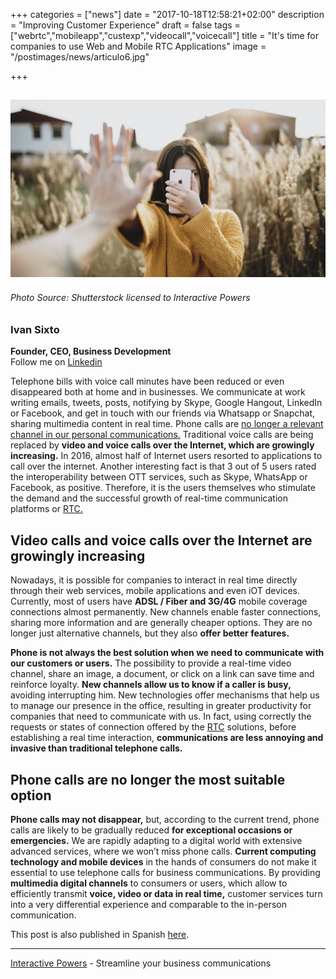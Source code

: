 +++
categories = ["news"]
date = "2017-10-18T12:58:21+02:00"
description = "Improving Customer Experience"
draft = false
tags = ["webrtc","mobileapp","custexp","videocall","voicecall"]
title = "It's time for companies to use Web and Mobile RTC Applications"
image = "/postimages/news/articulo6.jpg"

+++

![article4](/postimages/news/articulo6.jpg)
------------
###### Photo Source: Shutterstock licensed to Interactive Powers

###	Ivan Sixto  
**Founder, CEO, Business Development**  
Follow me on [Linkedin](https://www.linkedin.com/in/isixto/)

Telephone bills with voice call minutes have been reduced or even disappeared both at home and in businesses. We communicate at work writing emails, tweets, posts, notifying by Skype, Google Hangout, LinkedIn or Facebook, and get in touch with our friends via Whatsapp or Snapchat, sharing multimedia content in real time. Phone calls are [no longer a relevant channel in our personal communications.](http://blog.ivrpowers.com/post/trends/millennials-phone/) Traditional voice calls are being replaced by **video and voice calls over the Internet, which are growingly increasing.** In 2016, almost half of Internet users resorted to applications to call over the internet. Another interesting fact is that 3 out of 5 users rated the interoperability between OTT services, such as Skype, WhatsApp or Facebook, as positive. Therefore, it is the users themselves who stimulate the demand and the successful growth of real-time communication platforms or [RTC.](http://blog.ivrpowers.com/post/technologies/what-is-rtc/)  

## Video calls and voice calls over the Internet are growingly increasing

Nowadays, it is possible for companies to interact in real time directly through their web services, mobile applications and even iOT devices. Currently, most of users have **ADSL / Fiber and 3G/4G** mobile coverage connections almost permanently. New channels enable faster connections, sharing more information and are generally cheaper options. They are no longer just alternative channels, but they also **offer better features.**

**Phone is not always the best solution when we need to communicate with our customers or users.** The possibility to provide a real-time video channel, share an image, a document, or click on a link can save time and reinforce loyalty. **New channels allow us to know if a caller is busy,** avoiding interrupting him. New technologies offer mechanisms that help us to manage our presence in the office, resulting in greater productivity for companies that need to communicate with us. In fact, using correctly the requests or states of connection offered by the [RTC](http://blog.ivrpowers.com/post/technologies/what-is-rtc/) solutions, before establishing a real time interaction, **communications are less annoying and invasive than traditional telephone calls.**


## Phone calls are no longer the most suitable option

**Phone calls may not disappear,** but, according to the current trend, phone calls are likely to be gradually reduced **for exceptional occasions or emergencies.** We are rapidly adapting to a digital world with extensive advanced services, where we won’t miss phone calls. **Current computing technology and mobile devices** in the hands of consumers do not make it essential to use telephone calls for business communications. By providing **multimedia digital channels** to consumers or users, which allow to efficiently transmit **voice, video or data in real time,** customer services turn into a very differential experience and comparable to the in-person communication.



This post is also published in Spanish [here](https://www.linkedin.com/pulse/las-empresas-necesitan-interactuar-en-tiempo-real-trav%C3%A9s-iv%C3%A1n-sixto/).

---
[Interactive Powers](http://www.ivrpowers.com/) - Streamline your business communications



